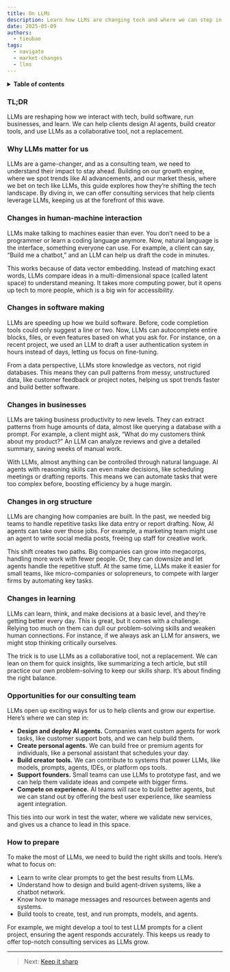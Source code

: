 ```yaml
---
title: On LLMs
description: Learn how LLMs are changing tech and where we can step in. This guide explores their impact on interaction, software, business, and learning, plus opportunities for our consulting team.
date: 2025-05-09
authors:
  - tieubao
tags:
  - navigate
  - market-changes
  - llms
---
```


<details>
<summary><strong>Table of contents</strong></summary>

<!-- Begin ToC -->

- [TL;DR](#tldr)
- [Why LLMs matter for us](#why-llms-matter-for-us)
- [Changes in human-machine interaction](#changes-in-human-machine-interaction)
- [Changes in software making](#changes-in-software-making)
- [Changes in businesses](#changes-in-businesses)
- [Changes in org structure](#changes-in-org-structure)
- [Changes in learning](#changes-in-learning)
- [Opportunities for our consulting team](#opportunities-for-our-consulting-team)
- [How to prepare](#how-to-prepare)

<!-- End ToC -->

</details>

### TL;DR

LLMs are reshaping how we interact with tech, build software, run businesses, and learn. We can help clients design AI agents, build creator tools, and use LLMs as a collaborative tool, not a replacement.

### Why LLMs matter for us

LLMs are a game-changer, and as a consulting team, we need to understand their impact to stay ahead. Building on our growth engine, where we spot trends like AI advancements, and our market thesis, where we bet on tech like LLMs, this guide explores how they’re shifting the tech landscape. By diving in, we can offer consulting services that help clients leverage LLMs, keeping us at the forefront of this wave.

### Changes in human-machine interaction

LLMs make talking to machines easier than ever. You don’t need to be a programmer or learn a coding language anymore. Now, natural language is the interface, something everyone can use. For example, a client can say, “Build me a chatbot,” and an LLM can help us draft the code in minutes.

This works because of data vector embedding. Instead of matching exact words, LLMs compare ideas in a multi-dimensional space (called latent space) to understand meaning. It takes more computing power, but it opens up tech to more people, which is a big win for accessibility.

### Changes in software making

LLMs are speeding up how we build software. Before, code completion tools could only suggest a line or two. Now, LLMs can autocomplete entire blocks, files, or even features based on what you ask for. For instance, on a recent project, we used an LLM to draft a user authentication system in hours instead of days, letting us focus on fine-tuning.

From a data perspective, LLMs store knowledge as vectors, not rigid databases. This means they can pull patterns from messy, unstructured data, like customer feedback or project notes, helping us spot trends faster and build better software.

### Changes in businesses

LLMs are taking business productivity to new levels. They can extract patterns from huge amounts of data, almost like querying a database with a prompt. For example, a client might ask, “What do my customers think about my product?” An LLM can analyze reviews and give a detailed summary, saving weeks of manual work.

With LLMs, almost anything can be controlled through natural language. AI agents with reasoning skills can even make decisions, like scheduling meetings or drafting reports. This means we can automate tasks that were too complex before, boosting efficiency by a huge margin.

### Changes in org structure

LLMs are changing how companies are built. In the past, we needed big teams to handle repetitive tasks like data entry or report drafting. Now, AI agents can take over those jobs. For example, a marketing team might use an agent to write social media posts, freeing up staff for creative work.

This shift creates two paths. Big companies can grow into megacorps, handling more work with fewer people. Or, they can downsize and let agents handle the repetitive stuff. At the same time, LLMs make it easier for small teams, like micro-companies or solopreneurs, to compete with larger firms by automating key tasks.

### Changes in learning

LLMs can learn, think, and make decisions at a basic level, and they’re getting better every day. This is great, but it comes with a challenge. Relying too much on them can dull our problem-solving skills and weaken human connections. For instance, if we always ask an LLM for answers, we might stop thinking critically ourselves.

The trick is to use LLMs as a collaborative tool, not a replacement. We can lean on them for quick insights, like summarizing a tech article, but still practice our own problem-solving to keep our skills sharp. It’s about finding the right balance.

### Opportunities for our consulting team

LLMs open up exciting ways for us to help clients and grow our expertise. Here’s where we can step in:

- **Design and deploy AI agents.** Companies want custom agents for work tasks, like customer support bots, and we can help build them.  
- **Create personal agents.** We can build free or premium agents for individuals, like a personal assistant that schedules your day.  
- **Build creator tools.** We can contribute to systems that power LLMs, like models, prompts, agents, IDEs, or platform ops tools.  
- **Support founders.** Small teams can use LLMs to prototype fast, and we can help them validate ideas and compete with bigger firms.  
- **Compete on experience.** AI teams will race to build better agents, but we can stand out by offering the best user experience, like seamless agent integration.  

This ties into our work in test the water, where we validate new services, and gives us a chance to lead in this space.

### How to prepare

To make the most of LLMs, we need to build the right skills and tools. Here’s what to focus on:

- Learn to write clear prompts to get the best results from LLMs.  
- Understand how to design and build agent-driven systems, like a chatbot network.  
- Know how to manage messages and resources between agents and systems.  
- Build tools to create, test, and run prompts, models, and agents.  

For example, we might develop a tool to test LLM prompts for a client project, ensuring the agent responds accurately. This keeps us ready to offer top-notch consulting services as LLMs grow.

---

> Next: [Keep it sharp](keep-sharp.md)
